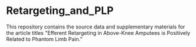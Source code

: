 # Retargeting_and_PLP
This repository contains the source data and supplementary materials for the article titles "Efferent Retargeting in Above-Knee Amputees is Positively Related to Phantom Limb Pain."
